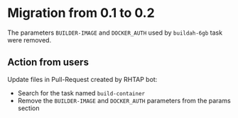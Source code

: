 # Migration from 0.1 to 0.2

The parameters `BUILDER-IMAGE` and `DOCKER_AUTH` used by `buildah-6gb` task were removed.

## Action from users

Update files in Pull-Request created by RHTAP bot:
- Search for the task named `build-container`
- Remove the `BUILDER-IMAGE` and `DOCKER_AUTH` parameters from the params section
